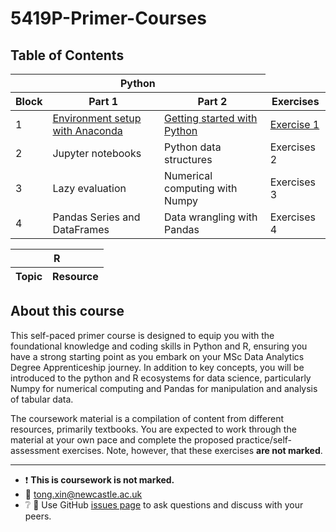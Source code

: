 # 5419P-Primer-Courses

## Table of Contents

<table>
  <thead>
    <tr>
      <th colspan="3">Python</th>
    </tr>
    <tr>
      <th>Block</th>
      <th>Part 1</th>
      <th>Part 2</th>
      <th>Exercises</th>
    </tr>
  </thead>
  <tbody>
    <tr>
      <td>1</td>
      <td><a href="python/block-01/block-01-part-1.md">Environment setup with Anaconda</a></td>
      <td><a href="python/block-01/block-01-part-2.md">Getting started with Python</a></td>
      <td><a href="python/block-01/block-01-exercise-1.md">Exercise 1</td>
    </tr>
    <tr>
      <td>2</td>
      <td>Jupyter notebooks</td>
      <td>Python data structures</td>
      <td>Exercises 2</td>
    </tr>
    <tr>
      <td>3</td>
      <td>Lazy evaluation</td>
      <td>Numerical computing with Numpy</td>
      <td>Exercises 3</td>
    </tr>
    </tr>
      <td>4</td>
      <td>Pandas Series and DataFrames</td>
      <td>Data wrangling with Pandas</td>
      <td>Exercises 4</td>
    </tr>
  </tbody>
</table>

<table>
    <thead>
        <tr>
            <th colspan="2">R</th>
        </tr>
        <tr>
            <th>Topic</th>
            <th>Resource</th>
        </tr>
    </thead>
</table>

## About this course

This self-paced primer course is designed to equip you with the foundational knowledge and coding skills in Python and R, ensuring you have a strong starting point as you embark on your MSc Data Analytics Degree Apprenticeship journey. In addition to key concepts, you will be introduced to the python and R ecosystems for data science, particularly Numpy for numerical computing and Pandas for manipulation and analysis of tabular data.

The coursework material is a compilation of content from different resources, primarily textbooks. You are expected to work through the material at your own pace and complete the proposed practice/self-assessment exercises. Note, however, that these exercises **are not marked**.

---

- :heavy_exclamation_mark: **This is coursework is not marked.**
- :email: tong.xin@newcastle.ac.uk
- :grey_question: :speech_balloon: Use GitHub [issues
page](https://github.com/T-XIN/5419P-Primer-Courses/issues) to ask questions and
discuss with your peers.